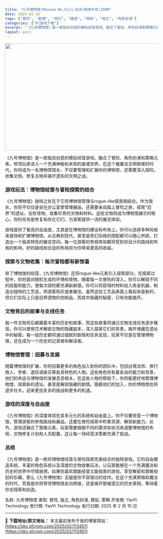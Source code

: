 ```yaml
---
title: "九号博物馆|Museum No.9|v1.018|简体中文|298M"
date: 2025-02-16
tags: ["冒险", "剧情", "奇幻", "建造", "探索", "独立", "角色扮演"]
categories: ["PC游戏下载"]
excerpt: "《九号博物馆》是一款独具创意的模拟经营游戏，融合了冒险、角色扮演和策略元素，带领玩家进入一个充满神秘和未知的废墟世界。在这个被魔法文明吞噬的时代，你将成为一名博物馆馆长，不仅要管理和扩展你的博物馆，还需要深入探险，收集文物、修复古物并揭开遗失的文明之谜。 游戏玩法：博物馆经营与冒险探索的结合 《九号&hellip;"
layout: post
---
```


<img class="aligncenter size-full wp-image-112678" src="https://sky.sfcrom.com/wp-content/uploads/2025/02/2025021215312710.webp" alt="" width="616" height="353" />

《九号博物馆》是一款独具创意的模拟经营游戏，融合了冒险、角色扮演和策略元素，带领玩家进入一个充满神秘和未知的废墟世界。在这个被魔法文明吞噬的时代，你将成为一名博物馆馆长，不仅要管理和扩展你的博物馆，还需要深入探险，收集文物、修复古物并揭开遗失的文明之谜。
<h3>游戏玩法：博物馆经营与冒险探索的结合</h3>
《九号博物馆》独特之处在于它将博物馆管理与rogue-like探索相结合。作为馆长，你将不仅仅是坐在办公室里管理展品，还需要亲自踏上冒险之旅，探索“旧界”的遗址，击败怪物，收集珍贵的文物和材料。这些文物将成为博物馆展示的核心，你的任务是修复和优化它们，为游客提供一流的展览体验。

游戏提供了极高的自由度，尤其是在博物馆的建设和布局上。你可以选择多种风格来装饰和扩建博物馆，从古典到现代，甚至是奇幻风格的搭配都可以随心所欲，打造出一个独具特色的展览空间。每一位游客的参观体验都将受到你设计的路线和布局的影响，好的路线和合适的布局将为你带来更高的收益。
<h3>探索与文物收集：每次冒险都有新惊喜</h3>
除了博物馆的经营，《九号博物馆》还将rogue-like元素引入探索部分。在探索过程中，你将面对随机生成的环境和怪物，随着每一次冒险的深入，你可以解锁不同的技能和能力，使每次探险都充满新鲜感。你可以将获得的材料投入炼金机器，制造出独特的工艺品，供游客购买或者展览。虽然这些工艺品表面上看起来是新的，但它们实际上只是旧界遗物的仿制品，而其中隐藏的秘密，只有你能揭开。
<h3>文物背后的故事与支线任务</h3>
每一件文物背后都藏着丰富的历史和故事，而这些故事将通过文物支线任务逐步展现。你可以使用咒术解锁文物的隐藏副本，深入探索它们的背景，揭开埋藏在遗址中的秘密。每一段历史都将通过细腻的剧情和任务呈现，玩家不仅是在管理博物馆，还在成为一个历史的记录者和解读者。
<h3>博物馆管理：招募与发展</h3>
随着博物馆的扩展，你将招募更多的角色加入到你的团队中，包括白塔法师、旅行商人、学者、退伍调查员等各具特色的人物。这些角色将有着各自的能力和背景，他们的命运与博物馆的发展息息相关。在这些人物的帮助下，你将能更好地管理博物馆、探索新的遗址、甚至是解锁隐藏的剧情。随着他们的加入，你的博物馆也将逐步壮大，迎来更加复杂的挑战和更多的机遇。
<h3>游戏的深度与自由度</h3>
《九号博物馆》的深度体现在其多元化的系统和自由度上。你不仅要经营一个博物馆，管理游客的参观路线和展品，还要在冒险探索中积累资源、解锁新能力。此外，游戏还融合了策略元素，玩家需要根据不同的需求和状况来调整博物馆的布局、文物修复计划和人员配置，这让每一场经营决策都充满了挑战。
<h3>总结</h3>
《九号博物馆》是一款将博物馆经营与冒险探索完美结合的独特游戏。它的自由建造系统、丰富的角色系统以及深度的文物收集玩法，让玩家能够在一个充满魔法和历史的世界中尽情驰骋。如果你喜欢既能经营又能探索的游戏，享受解密和策略规划的乐趣，那么《九号博物馆》无疑是你不容错过的佳作。在这个充满黑暗和魔法的时代，究竟是你将带领博物馆走向辉煌，还是揭开那被遗忘的历史真相，等待着你去探索和创造。

名称: 九号博物馆
类型: 冒险, 独立, 角色扮演, 模拟, 策略
开发商: YaoYi Technology
发行商: YaoYi Technology
发行日期: 2025 年 2 月 10 日

---
📖 **下载地址/原文地址：** 本文最初发布于我的博客网站：[https://sky.sfcrom.com/2025/02/113451](https://sky.sfcrom.com/2025/02/113451)

